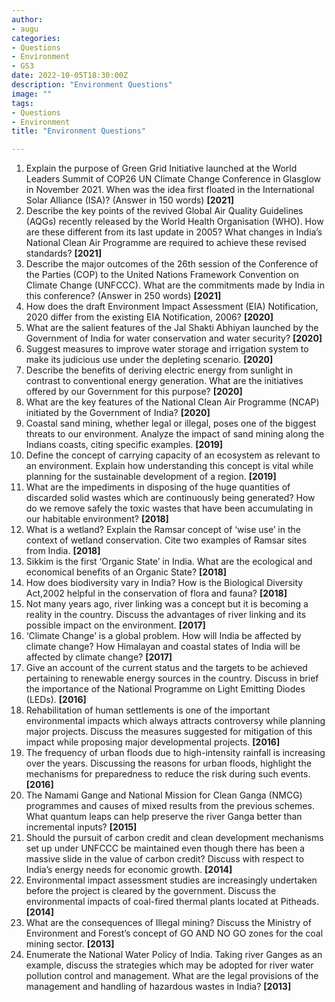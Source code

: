 ```yaml
---
author: 
- augu
categories: 
- Questions
- Environment
- GS3
date: 2022-10-05T18:30:00Z
description: "Environment Questions"
image: ""
tags: 
- Questions
- Environment
title: "Environment Questions"

---
```

 1. Explain the purpose of Green Grid Initiative launched at the World Leaders Summit of COP26 UN Climate Change Conference in Glasglow in November 2021. When was the idea first floated in the International Solar Alliance (ISA)? (Answer in 150 words) **\[2021\]**
 2. Describe the key points of the revived Global Air Quality Guidelines (AQGs) recently released by the World Health Organisation (WHO). How are these different from its last update in 2005? What changes in India’s National Clean Air Programme are required to achieve these revised standards? **\[2021\]**
 3. Describe the major outcomes of the 26th session of the Conference of the Parties (COP) to the United Nations Framework Convention on Climate Change (UNFCCC). What are the commitments made by India in this conference? (Answer in 250 words) **\[2021\]**
 4. How does the draft Environment Impact Assessment (EIA) Notification, 2020 differ from the existing EIA Notification, 2006? **\[2020\]**
 5. What are the salient features of the Jal Shakti Abhiyan launched by the Government of India for water conservation and water security? **\[2020\]**
 6. Suggest measures to improve water storage and irrigation system to make its judicious use under the depleting scenario. **\[2020\]**
 7. Describe the benefits of deriving electric energy from sunlight in contrast to conventional energy generation. What are the initiatives offered by our Government for this purpose? **\[2020\]**
 8. What are the key features of the National Clean Air Programme (NCAP) initiated by the Government of India? **\[2020\]**
 9. Coastal sand mining, whether legal or illegal, poses one of the biggest threats to our environment. Analyze the impact of sand mining along the Indians coasts, citing specific examples. **\[2019\]**
10. Define the concept of carrying capacity of an ecosystem as relevant to an environment. Explain how understanding this concept is vital while planning for the sustainable development of a region. **\[2019\]**
11. What are the impediments in disposing of the huge quantities of discarded solid wastes which are continuously being generated? How do we remove safely the toxic wastes that have been accumulating in our habitable environment? **\[2018\]**
12. What is a wetland? Explain the Ramsar concept of ‘wise use’ in the context of wetland conservation. Cite two examples of Ramsar sites from India. **\[2018\]**
13. Sikkim is the first ‘Organic State’ in India. What are the ecological and economical benefits of an Organic State? **\[2018\]**
14. How does biodiversity vary in India? How is the Biological Diversity Act,2002 helpful in the conservation of flora and fauna? **\[2018\]**
15. Not many years ago, river linking was a concept but it is becoming a reality in the country. Discuss the advantages of river linking and its possible impact on the environment.  **\[2017\]**
16. ‘Climate Change’ is a global problem. How will India be affected by climate change? How Himalayan and coastal states of India will be affected by climate change?  **\[2017\]**
17. Give an account of the current status and the targets to be achieved pertaining to renewable energy sources in the country. Discuss in brief the importance of the National Programme on Light Emitting Diodes (LEDs).  **\[2016\]**
18. Rehabilitation of human settlements is one of the important environmental impacts which always attracts controversy while planning major projects. Discuss the measures suggested for mitigation of this impact while proposing major developmental projects. **\[2016\]**
19. The frequency of urban floods due to high-intensity rainfall is increasing over the years. Discussing the reasons for urban floods, highlight the mechanisms for preparedness to reduce the risk during such events. **\[2016\]**
20. The Namami Gange and National Mission for Clean Ganga (NMCG) programmes and causes of mixed results from the previous schemes. What quantum leaps can help preserve the river Ganga better than incremental inputs? **\[2015\]**
21. Should the pursuit of carbon credit and clean development mechanisms set up under UNFCCC be maintained even though there has been a massive slide in the value of carbon credit? Discuss with respect to India’s energy needs for economic growth. **\[2014\]**
22. Environmental impact assessment studies are increasingly undertaken before the project is cleared by the government. Discuss the environmental impacts of coal-fired thermal plants located at Pitheads. **\[2014\]**
23. What are the consequences of Illegal mining? Discuss the Ministry of Environment and Forest’s concept of GO AND NO GO zones for the coal mining sector. **\[2013\]**
24. Enumerate the National Water Policy of India. Taking river Ganges as an example, discuss the strategies which may be adopted for river water pollution control and management. What are the legal provisions of the management and handling of hazardous wastes in India? **\[2013\]**